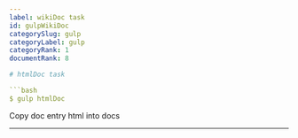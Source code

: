 ```yaml
---
label: wikiDoc task
id: gulpWikiDoc
categorySlug: gulp
categoryLabel: gulp
categoryRank: 1
documentRank: 8

# htmlDoc task

```bash
$ gulp htmlDoc
```

Copy doc entry html into docs

---
```

